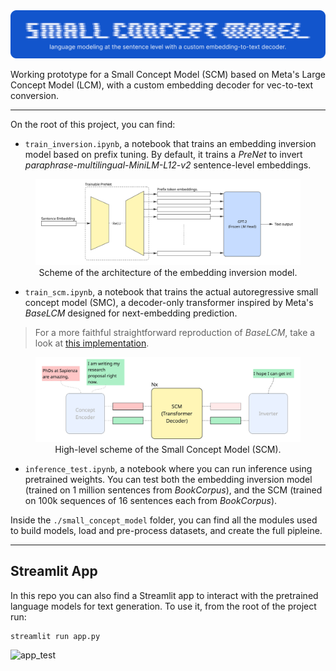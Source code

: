 <div align="center">
    <img src="resources/repo-logo.png" alt="repo-logo">
</div>

Working prototype for a Small Concept Model (SCM) based on Meta's Large Concept Model (LCM), with a custom embedding decoder for vec-to-text conversion.

---

On the root of this project, you can find:
* `train_inversion.ipynb`, a notebook that trains an embedding inversion model based on prefix tuning. By default, it trains a _PreNet_ to invert _paraphrase-multilingual-MiniLM-L12-v2_ sentence-level embeddings.

<figure align="center">
    <img src="resources/prenet.png" alt="Example Image">
    <figcaption>Scheme of the architecture of the embedding inversion model.</figcaption>
</figure>

* `train_scm.ipynb`, a notebook that trains the actual autoregressive small concept model (SMC), a decoder-only transformer inspired by Meta's _BaseLCM_ designed for next-embedding prediction.
> For a more faithful straightforward reproduction of _BaseLCM_, take a look at [this implementation](https://www.youtube.com/watch?v=2ZLd0uZvwbU).

<figure align="center">
    <img src="resources/scm.png" alt="Example Image">
    <figcaption>High-level scheme of the Small Concept Model (SCM).</figcaption>
</figure>

* `inference_test.ipynb`, a notebook where you can run inference using pretrained weights. You can test both the embedding inversion model (trained on 1 million sentences from _BookCorpus_), and the SCM (trained on 100k sequences of 16 sentences each from _BookCorpus_).

Inside the `./small_concept_model` folder, you can find all the modules used to build models, load and pre-process datasets, and create the full pipleine.

---

## Streamlit App
In this repo you can also find a Streamlit app to interact with the pretrained language models for text generation. To use it, from the root of the project run:
```shell
streamlit run app.py
```

<img width="1440" alt="app_test" src="https://github.com/user-attachments/assets/736a1ba4-b9b2-472b-8382-19c4402a3430" />
